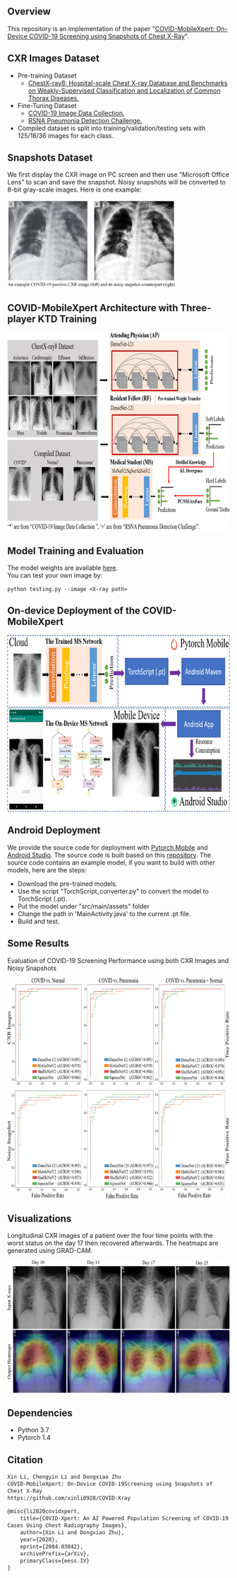 Overview
----
This repository is an implementation of the paper "[COVID-MobileXpert: On-Device COVID-19
Screening using Snapshots of Chest X-Ray](https://arxiv.org/abs/2004.03042)".

CXR Images Dataset
-----
* Pre-training Dataset
  * [ChestX-ray8: Hospital-scale Chest X-ray Database and Benchmarks on Weakly-Supervised Classification and Localization of Common Thorax Diseases.](https://nihcc.app.box.com/v/ChestXray-NIHCC)  
* Fine-Tuning Dataset
  * [COVID-19 Image Data Collection.](https://github.com/ieee8023/covid-chestxray-dataset)  
  * [RSNA Pneumonia Detection Challenge.](https://www.kaggle.com/c/rsna-pneumonia-detection-challenge)  
* Compiled dataset is split into training/validation/testing sets with 125/18/36 images for each class.

Snapshots Dataset
------
We first display the CXR image on PC screen and then use "Microsoft Office Lens" to scan and save the snapshot. Noisy snapshots will be converted to 8-bit gray-scale images. Here is one example:
<p><img src="readme/data_generation.PNG" alt="test" height="200"></p>




COVID-MobileXpert Architecture with Three-player KTD Training
----
<p><img src="readme/covid-mobileXpert.png" alt="test" height="450"></p>


Model Training and Evaluation
----
The model weights are available [here](https://drive.google.com/drive/folders/1AUtsxjPNVJiTboFFTzzqyeCKBPvMxbII?usp=sharing).  
You can test your own image by:
```
python testing.py --image <X-ray path>
```


On-device Deployment of the COVID-MobileXpert
------
<p><img src="readme/deployment.png"  align="middle" alt="test" height="400"></p>



Android Deployment
-------
We provide the source code for deployment with [Pytorch Mobile](https://pytorch.org/mobile/home/) and [Android Studio](https://developer.android.com/studio). The source code is built based on this [repository](https://github.com/johnolafenwa/PytorchMobile). The source code contains an example model, if you want to build with other models, here are the steps:
* Download the pre-trained models.
* Use the script "TorchScript_converter.py" to convert the model to TorchScript (.pt).
* Put the model under "src/main/assets" folder
* Change the path in 'MainActivity.java' to the current .pt file.
* Build and test.

Some Results
----
Evaluation of COVID-19 Screening Performance using both CXR Images and Noisy Snapshots
<p><img src="readme/AUROCs.PNG" alt="test" height="500"></p>


Visualizations
--------

Longitudinal CXR images of a patient over the four time points with the worst status on the day 17 then recovered afterwards. The heatmaps are generated using GRAD-CAM.

<p><img src="readme/one_patient.PNG" alt="test" height="300"></p>







Dependencies
-----
* Python 3.7
* Pytorch 1.4

Citation
------
```
Xin Li, Chengyin Li and Dongxiao Zhu
COVID-MobileXpert: On-Device COVID-19Screening using Snapshots of Chest X-Ray  
https://github.com/xinli0928/COVID-Xray
```
```
@misc{li2020covidxpert,
    title={COVID-Xpert: An AI Powered Population Screening of COVID-19 Cases Using Chest Radiography Images},
    author={Xin Li and Dongxiao Zhu},
    year={2020},
    eprint={2004.03042},
    archivePrefix={arXiv},
    primaryClass={eess.IV}
}
```
